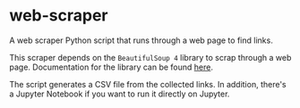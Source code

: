 # web-scraper
A web scraper Python script that runs through a web page to find links.

This scraper depends on the `BeautifulSoup 4` library to scrap through a web page. Documentation for the library can be found [here](https://www.crummy.com/software/BeautifulSoup/bs4/doc/#navigating-the-tree).

The script generates a CSV file from the collected links. In addition, there's a Jupyter Notebook if you want to run it directly on Jupyter.
